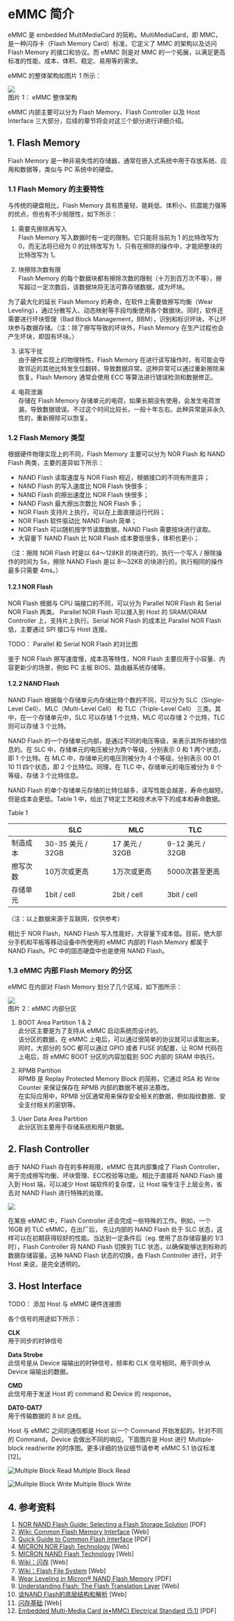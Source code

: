 # eMMC 简介

eMMC 是 embedded MultiMediaCard 的简称。MultiMediaCard，即 MMC， 是一种闪存卡（Flash Memory Card）标准，它定义了 MMC 的架构以及访问　Flash Memory 的接口和协议。而 eMMC 则是对 MMC 的一个拓展，以满足更高标准的性能、成本、体积、稳定、易用等的需求。

eMMC 的整体架构如图片 1 所示：

![](emmc_architecture.png)  
图片 1： eMMC 整体架构

eMMC 内部主要可以分为 Flash Memory、Flash Controller 以及 Host Interface 三大部分，后续的章节将会对这三个部分进行详细介绍。

## 1. Flash Memory

Flash Memory 是一种非易失性的存储器，通常在嵌入式系统中用于存放系统、应用和数据等，类似与 PC 系统中的硬盘。

### 1.1 Flash Memory 的主要特性

与传统的硬盘相比，Flash Memory 具有质量轻、能耗低、体积小、抗震能力强等的优点，但也有不少局限性，如下所示：

1. 需要先擦除再写入  
  Flash Memory 写入数据时有一定的限制。它只能将当前为 1 的比特改写为 0，而无法将已经为 0 的比特改写为 1，只有在擦除的操作中，才能把整块的比特改写为 1。

2. 块擦除次数有限  
  Flash Memory 的每个数据块都有擦除次数的限制（十万到百万次不等），擦写超过一定次数后，该数据块将无法可靠存储数据，成为坏块。

  为了最大化的延长 Flash Memory 的寿命，在软件上需要做擦写均衡（Wear Leveling），通过分散写入、动态映射等手段均衡使用各个数据块。同时，软件还需要进行坏块管理（Bad Block Management，BBM），识别和标识坏块，不让坏块参与数据存储。（注：除了擦写导致的坏块外，Flash Memory 在生产过程也会产生坏块，即固有坏块。）

3. 读写干扰  
  由于硬件实现上的物理特性，Flash Memory 在进行读写操作时，有可能会导致邻近的其他比特发生位翻转，导致数据异常。这种异常可以通过重新擦除来恢复。Flash Memory 通常会使用 ECC 等算法进行错误检测和数据修正。

5. 电荷泄漏  
  存储在 Flash Memory 存储单元的电荷，如果长期没有使用，会发生电荷泄漏，导致数据错误。不过这个时间比较长，一般十年左右。此种异常是非永久性的，重新擦除可以恢复。

### 1.2 Flash Memory 类型

根据硬件物理实现上的不同，Flash Memory 主要可以分为 NOR Flash 和 NAND Flash 两类，主要的差异如下所示：

* NAND Flash 读取速度与 NOR Flash 相近，根据接口的不同有所差异；
* NAND Flash 的写入速度比 NOR Flash 快很多；
* NAND Flash 的擦出速度比 NOR Flash 快很多；
* NAND Flash 最大擦出次数比 NOR Flash 多；
* NOR Flash 支持片上执行，可以在上面直接运行代码；
* NOR Flash 软件驱动比 NAND Flash 简单；
* NOR Flash 可以随机按字节读取数据，NAND Flash 需要按块进行读取。
* 大容量下 NAND Flash 比 NOR Flash 成本要低很多，体积也更小；

（注：擦除 NOR Flash 时是以 64～128KB 的块进行的，执行一个写入 / 擦除操作的时间为 5s，擦除 NAND Flash 是以 8～32KB 的块进行的，执行相同的操作最多只需要 4ms。）


#### 1.2.1 NOR Flash

NOR Flash 根据与 CPU 端接口的不同，可以分为 Parallel NOR Flash 和 Serial NOR Flash 两类。
Parallel NOR Flash 可以接入到 Host 的 SRAM/DRAM Controller 上，支持片上执行。Serial NOR Flash 的成本比 Parallel NOR Flash 低，主要通过 SPI 接口与 Host 连接。

TODO： Parallel 和 Serial NOR Flash 的对比图

鉴于 NOR Flash 擦写速度慢，成本高等特性，NOR Flash 主要应用于小容量、内容更新少的场景，例如 PC 主板 BIOS、路由器系统存储等。

#### 1.2.2 NAND Flash

NAND Flash 根据每个存储单元内存储比特个数的不同，可以分为 SLC（Single-Level Cell）、MLC（Multi-Level Cell） 和 TLC（Triple-Level Cell） 三类。其中，在一个存储单元中，SLC 可以存储 1 个比特，MLC 可以存储 2 个比特，TLC 则可以存储 3 个比特。

NAND Flash 的一个存储单元内部，是通过不同的电压等级，来表示其所存储的信息的。在 SLC 中，存储单元的电压被分为两个等级，分别表示 0 和 1 两个状态，即 1 个比特。在 MLC 中，存储单元的电压则被分为 4 个等级，分别表示 00 01 10 11 四个状态，即 2 个比特位。同理，在 TLC 中，存储单元的电压被分为 8 个等级，存储 3 个比特信息。

NAND Flash 的单个存储单元存储的比特位越多，读写性能会越差，寿命也越短，但是成本会更低。Table 1 中，给出了特定工艺和技术水平下的成本和寿命数据。

Table 1  

|| SLC | MLC | TLC |
| -- | -- | -- | -- |
| 制造成本 | 30-35 美元 / 32GB | 17 美元 / 32GB | 9-12 美元 / 32GB |
| 擦写次数 | 10万次或更高 | 1万次或更高 | 5000次甚至更高 |
| 存储单元 | 1bit / cell | 2bit / cell | 3bit / cell |
（注：以上数据来源于互联网，仅供参考）

相比于 NOR Flash，NAND Flash 写入性能好，大容量下成本低。目前，绝大部分手机和平板等移动设备中所使用的 eMMC 内部的 Flash Memory 都属于 NAND Flash。PC 中的固态硬盘中也是使用 NAND Flash。

### 1.3 eMMC 内部 Flash Memory 的分区 

eMMC 在内部对 Flash Memory 划分了几个区域，如下图所示：

![](emmc_partitions.png)  
图片 2：eMMC 内部分区 

1. BOOT Area Partition 1 & 2  
  此分区主要是为了支持从 eMMC 启动系统而设计的。  
  该分区的数据，在 eMMC 上电后，可以通过很简单的协议就可以读取出来。同时，大部分的 SOC 都可以通过 GPIO 或者 FUSE 的配置，让 ROM 代码在上电后，将 eMMC BOOT 分区的内容加载到 SOC 内部的 SRAM 中执行。
  
2. RPMB Partition  
  RPMB 是 Replay Protected Memory Block 的简称，它通过 RSA 和 Write Counter 来保证保存在 RPMB 内部的数据不被非法篡改。  
  在实际应用中，RPMB 分区通常用来保存安全相关的数据，例如指纹数据、安全支付相关的密钥等。

3. User Data Area Partition  
  此分区则主要用于存储系统和用户数据。
  
## 2. Flash Controller

由于 NAND Flash 存在的多种局限，eMMC 在其内部集成了 Flash Controller，用于完成擦写均衡、坏块管理、ECC校验等功能。相比于直接将 NAND Flash 接入到 Host 端，可以减少 Host 端软件的复杂度，让 Host 端专注于上层业务，省去对 NAND Flash 进行特殊的处理。

![](content_image_nand_vs_emmc.jpg)


在某些 eMMC 中，Flash Controller 还会完成一些特殊的工作。例如，一个 16GB 的 TLC eMMC，在出厂后， 先让内部的 NAND Flash 处于 SLC 状态，这样可以在初期获得较好的性能。当达到一定条件后（eg. 使用了总存储容量的 1/3 时），Flash Controller 将 NAND Flash 切换到 TLC 状态，以确保能够达到标称的数据存储容量。这种 NAND Flash 状态的切换，由 Flash Controller 进行，对于 Host 来说，是完全透明的。

## 3. Host Interface

TODO： 添加 Host 与 eMMC 硬件连接图

各个信号的用途如下所示：

**CLK**  
用于同步的时钟信号

**Data Strobe**  
此信号是从 Device 端输出的时钟信号，频率和 CLK 信号相同，用于同步从 Device 端输出的数据。

**CMD**  
此信号用于发送 Host 的 command 和 Device 的 response。

**DAT0-DAT7**  
用于传输数据的 8 bit 总线。

Host 与 eMMC 之间的通信都是 Host 以一个 Command 开始发起的。针对不同的 Command，Device 会做出不同的响应。下面图片是 Host 进行 Multiple-block read/write 的时序图。更多详细的协议细节请参考 eMMC 5.1 协议标准[12]。

![Multiple Block Read](multiple-block-read.png)
Multiple Block Read

![Mulitple Block Write](multiple-block-write.png)
Multiple Block Write


## 4. 参考资料
1. [NOR NAND Flash Guide: Selecting a Flash Storage Solution](https://www.micron.com/~/media/documents/products/product-flyer/flyer_nor_nand_flash_guide.pdf) [PDF]  
2. [Wiki: Common Flash Memory Interface](https://en.wikipedia.org/wiki/Common_Flash_Memory_Interface) [Web]  
3. [Quick Guide to Common Flash Interface](https://www.spansion.com/Support/Application%20Notes/Quick_Guide_to_CFI_AN.pdf) [PDF]  
4. [MICRON NOR Flash Technology](https://www.micron.com/products/nor-flash) [Web]  
5. [MICRON NAND Flash Technology](https://www.micron.com/products/nand-flash) [Web]  
6. [Wiki：闪存](https://zh.wikipedia.org/wiki/%E9%97%AA%E5%AD%98) [Web]  
7. [Wiki：Flash File System](https://en.wikipedia.org/wiki/Flash_file_system) [Web]  
8. [Wear Leveling in Micron® NAND Flash Memory](https://www.micron.com/~/media/documents/products/technical-note/nand-flash/tn2961_wear_leveling_in_nand.pdf) [PDF]  
9. [Understanding Flash: The Flash Translation Layer](https://flashdba.com/2014/09/17/understanding-flash-the-flash-translation-layer/) [Web]
10. [谈NAND Flash的底层结构和解析](http://blog.sina.com.cn/s/blog_4b4b54da01016rx3.html) [Web]  
11. [闪存基础](http://www.ssdfans.com/?p=45) [Web]  
12. [Embedded Multi-Media Card (e•MMC) Electrical Standard (5.1)](http://www.jedec.org/sites/default/files/docs/JESD84-B51.pdf)  [PDF]  
